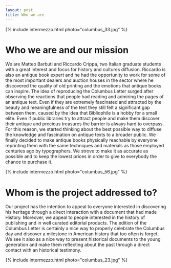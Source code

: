 ```yaml
---
layout: post
title: Who we are
---
```


{% include intermezzo.html photo="columbus_33.jpg" %}

Who we are and our mission
==========

We are Matteo Barbuti and Riccardo Crippa, two Italian graduate 
students with a great interest and focus for history and cultures 
diffusion. Riccardo is also an antique book expert and he had the 
opportunity to work for some of the most important dealers and auction 
houses in the sector where he discovered the quality of old printing 
and the emotions that antique books can inspire. The idea of 
reproducing the Columbus Letter surged after observing the reactions 
that people had reading and admiring the pages of an antique text. Even 
if they are extremely fascinated and attracted by the beauty and 
meaningfulness of the text they still felt a significant gap between 
them, caused by the idea that Bibliophile is a hobby for a small elite. 
Even if public libraries try to attract people and make them discover 
their antique and precious treasures the barrier is always hard to 
overpass. For this reason, we started thinking about the best possible 
way to diffuse the knowledge and fascination on antique texts to a 
broader public. We finally decided to make antique books physically 
reachable by everyone reprinting them with the same techniques and 
materials as those employed centuries ago by typographers. We strove to 
make it as accurate as possible and to keep the lowest prices in order 
to give to everybody the chance to purchase it.


{% include intermezzo.html photo="columbus_56.jpg" %}

Whom is the project addressed to?
=================================
Our project has the intention to appeal to everyone interested in 
discovering his heritage through a direct interaction with a document 
that had made History. Moreover, we appeal to people interested in the 
history of publishing and in well curated editorial products. The 
edition of the Columbus Letter is certainly a nice way to properly 
celebrate the Columbus day and discover a milestone in American history 
that too often is forget. We see it also as a nice way to present 
historical documents to the young generation and make them reflecting 
about the past through a direct contact with an historical testimony.

{% include intermezzo.html photo="columbus_23.jpg" %}
